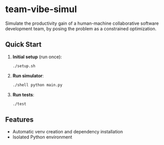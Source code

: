 # team-vibe-simul

Simulate the productivity gain of a human-machine collaborative software development team, by posing the problem as a constrained optimization.

## Quick Start

1. **Initial setup** (run once):
   ```bash
   ./setup.sh
   ```

2. **Run simulator**:
   ```bash
   ./shell python main.py
   ```

3. **Run tests**:
   ```bash
   ./test
   ```

## Features

- Automatic venv creation and dependency installation
- Isolated Python environment
